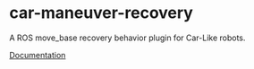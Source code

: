 # car-maneuver-recovery
A ROS move_base recovery behavior plugin for Car-Like robots.

[Documentation](https://gkouros.github.io/car-maneuver-recovery/doc/html/index.html)
